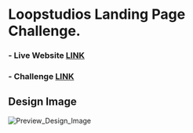 # Loopstudios Landing Page Challenge.

### - Live Website [LINK](https://abdraoufx.github.io/frontEndMentor_Challenges/junior/loopstudios_landing_page)

### - Challenge [LINK](https://www.frontendmentor.io/solutions/responsive-loopstudio-landing-page-with-sass-o1sbLIR1c)

## Design Image

![Preview_Design_Image](https://res.cloudinary.com/dz209s6jk/image/upload/q_auto:good,w_900/Challenges/kfaa5whc9ukiqp3tqseo.jpg "Design Image")
